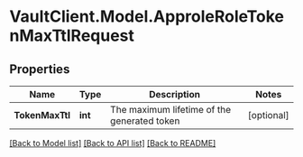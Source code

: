 # VaultClient.Model.ApproleRoleTokenMaxTtlRequest

## Properties

Name | Type | Description | Notes
------------ | ------------- | ------------- | -------------
**TokenMaxTtl** | **int** | The maximum lifetime of the generated token | [optional] 

[[Back to Model list]](../README.md#documentation-for-models) [[Back to API list]](../README.md#documentation-for-api-endpoints) [[Back to README]](../README.md)


